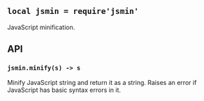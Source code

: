 
## `local jsmin = require'jsmin'`

JavaScript minification.

## API

### `jsmin.minify(s) -> s`

Minify JavaScript string and return it as a string.
Raises an error if JavaScript has basic syntax errors in it.

